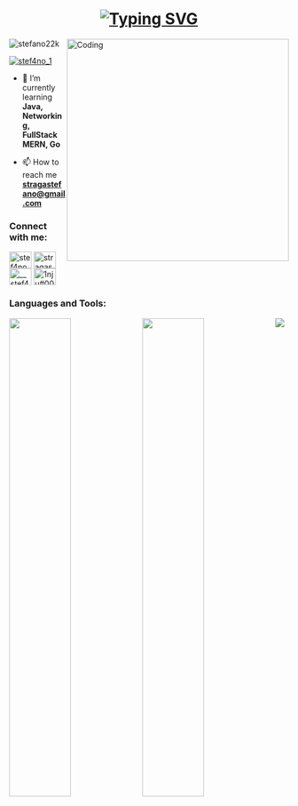 <h1 align = "center">
<a href="https://git.io/typing-svg"><img src="https://readme-typing-svg.demolab.com?font=Fira+Code&size=75&duration=1400&pause=500&color=16FF00&background=000000EE&center=true&multiline=true&width=1920&height=384&lines=Hello+there+!;+I'm+Stefano+;Welcome+to+my+GitHub+profile" alt="Typing SVG" /></a>
</h1>
<img align="right" alt="Coding" width="400" src="https://media.tenor.com/GfSX-u7VGM4AAAAC/coding.gif">

<p align="left"> <img src="https://komarev.com/ghpvc/?username=stefano22k&label=Profile%20views&color=0e75b6&style=flat" alt="stefano22k" /> </p>

<p align="left"> <a href="https://twitter.com/stef4no_1" target="blank"><img src="https://img.shields.io/twitter/follow/stef4no_1?logo=twitter&style=for-the-badge" alt="stef4no_1" /></a> </p>

- 🌱 I’m currently learning **Java, Networking, FullStack MERN, Go**

- 📫 How to reach me **stragastefano@gmail.com**

<h3 align="left">Connect with me:</h3>
<p align="left">
<a href="https://twitter.com/stef4no_1" target="blank"><img align="center" src="https://raw.githubusercontent.com/rahuldkjain/github-profile-readme-generator/master/src/images/icons/Social/twitter.svg" alt="stef4no_1" height="30" width="40" /></a>
<a href="https://linkedin.com/in/stragastefano" target="blank"><img align="center" src="https://raw.githubusercontent.com/rahuldkjain/github-profile-readme-generator/master/src/images/icons/Social/linked-in-alt.svg" alt="stragastefano" height="30" width="40" /></a>
<a href="https://instagram.com/__stef4no" target="blank"><img align="center" src="https://raw.githubusercontent.com/rahuldkjain/github-profile-readme-generator/master/src/images/icons/Social/instagram.svg" alt="__stef4no" height="30" width="40" /></a>
<a href="https://discord.gg/1nju#0001" target="blank"><img align="center" src="https://raw.githubusercontent.com/rahuldkjain/github-profile-readme-generator/master/src/images/icons/Social/discord.svg" alt="1nju#0001" height="30" width="40" /></a>
</p>

<h3 align="left">Languages and Tools:</h3>
<img src="https://skillicons.dev/icons?i=java,eclipse,git,mysql,go,)](https://skillicons.dev">
<img align="left" width="47%" src="https://github-readme-stats.vercel.app/api/top-langs/?username=stefano22k&hide_progress=true&theme=highcontrast"/>

<img align="left" width="47%" src="https://github-readme-stats.vercel.app/api?username=stefano22k&theme=highcontrast&show_icons=true"/>


